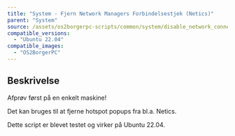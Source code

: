 ```yaml
---
title: "System - Fjern Network Managers Forbindelsestjek (Netics)"
parent: "System"
source: /assets/os2borgerpc-scripts/common/system/disable_network_connectivity_check.sh
compatible_versions: 
  - "Ubuntu 22.04"
compatible_images:
  - "OS2BorgerPC"
---
```


## Beskrivelse
Afprøv først på en enkelt maskine!

Det kan bruges til at fjerne hotspot popups fra bl.a. Netics.

Dette script er blevet testet og virker på Ubuntu 22.04.